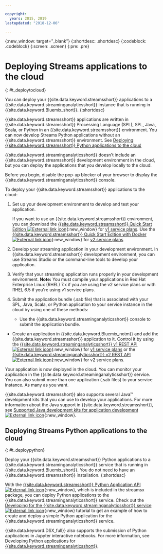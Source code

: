 ```yaml
---

copyright:
  years: 2015, 2019
lastupdated: "2018-12-06"

---
```


<!-- Attribute definitions -->
{:new_window: target="_blank"}
{:shortdesc: .shortdesc}
{:codeblock: .codeblock}
{:screen: .screen}
{:pre: .pre}

# Deploying Streams applications to the cloud
{: #t_deploytocloud}

You can deploy your {{site.data.keyword.streamsshort}} applications to a {{site.data.keyword.streaminganalyticsshort}} instance that is running in {{site.data.keyword.Bluemix_short}}.
{:shortdesc}

{{site.data.keyword.streamsshort}} applications are written in {{site.data.keyword.streamsshort}} Processing Language (SPL), SPL, Java, Scala, or Python in an {{site.data.keyword.streamsshort}} environment. You can now develop Streams Python applications without an {{site.data.keyword.streamsshort}} environment. See [Deploying {{site.data.keyword.streamsshort}} Python applications to the cloud](/docs/services/StreamingAnalytics/t_deploytocloud.html#t_deploypython)


{{site.data.keyword.streaminganalyticsshort}} doesn't include an {{site.data.keyword.streamsshort}} development environment in the cloud, but you can deploy the applications that you develop locally to the cloud.

Before you begin, disable the pop-up blocker of your browser to display the {{site.data.keyword.streaminganalyticsshort}} console.

To deploy your {{site.data.keyword.streamsshort}} applications to the cloud:

1. Set up your development environment to develop and test your application.

	If you want to use an {{site.data.keyword.streamsshort}} environment, you can download the [{{site.data.keyword.streamsshort}} Quick Start Edition ![External link icon](../../icons/launch-glyph.svg "External link icon")](http://ibmstreams.github.io/streamsx.documentation/docs/4.3/qse-intro/){:new_window} for [v1 service plans](/docs/services/StreamingAnalytics/service_plans.html). Use the [{{site.data.keyword.streamsshort}} Quick Start Edition with Docker ![External link icon](../../icons/launch-glyph.svg "External link icon")](https://www.ibm.com/marketing/iwm/iwm/web/preLogin.do?source=swg-ibmistvi){:new_window} for [v2 service plans](/docs/services/StreamingAnalytics/service_plans.html).

2. Develop your streaming application in your development environment. In {{site.data.keyword.streamsshort}} development environment, you can use Streams Studio or the command-line tools to develop your application.

3. Verify that your streaming application runs properly in your development environment.
**Note:** You must compile your applications in Red Hat Enterprise Linux (RHEL) 7.x if you are using the v2 service plans or with RHEL 6.5 if you're using v1 service plans.

4. Submit the application bundle (.sab file) that is associated with your SPL, Java, Scala, or Python application to your service instance in the cloud by using one of these methods:
	* Use the {{site.data.keyword.streaminganalyticsshort}} console to submit the application bundle.

  * Create an application in {{site.data.keyword.Bluemix_notm}} and add the {{site.data.keyword.streamsshort}} application to it. Control it by using the [{{site.data.keyword.streaminganalyticsshort}} v1 REST API ![External link icon](../../icons/launch-glyph.svg "External link icon")](https://{DomainName}/apidocs/streaming-analytics-v1){:new_window} for [v1 service plans](/docs/services/StreamingAnalytics/service_plans.html) or the [{{site.data.keyword.streaminganalyticsshort}} v2 REST API ![External link icon](../../icons/launch-glyph.svg "External link icon")](https://{DomainName}/apidocs/streaming-analytics-v2){:new_window} for v2 service plans.

Your application is now deployed in the cloud. You can monitor your application in the {{site.data.keyword.streaminganalyticsshort}} service. You can also submit more than one application (.sab files) to your service instance. As many as you want.

{{site.data.keyword.streamsshort}} also supports several Java™ development kits that you can use to develop your applications. For more information about the Java support in {{site.data.keyword.streamsshort}}, see [Supported Java development kits for application development ![External link icon](../../icons/launch-glyph.svg "External link icon")](https://www.ibm.com/support/knowledgecenter/en/SSCRJU_4.3.0/com.ibm.streams.install.doc/doc/ibminfospherestreams-install-prerequisites-java-supported-sdks.html){:new_window}.

## Deploying Streams Python applications to the cloud
{: #t_deploypython}

Deploy your {{site.data.keyword.streamsshort}} Python applications to a {{site.data.keyword.streaminganalyticsshort}} service that is running in {{site.data.keyword.Bluemix_short}}. You do not need to have an {{site.data.keyword.streamsshort}} installation.
{:shortdesc}

With the [{{site.data.keyword.streamsshort}} Python Application API ![External link icon](../../icons/launch-glyph.svg "External link icon")](http://ibmstreams.github.io/streamsx.documentation/docs/python/python-appapi-devguide/#50-api-features){:new_window}, which is included in the streamsx package, you can deploy Python applications to the {{site.data.keyword.streaminganalyticsshort}} service. Check out the [Developing for the {{site.data.keyword.streaminganalyticsshort}} service ![External link icon](../../icons/launch-glyph.svg "External link icon")](http://ibmstreams.github.io/streamsx.documentation/docs/python/1.6/python-appapi-devguide-2a/index.html){:new_window} tutorial to get an example of how to create and deploy a simple Python application for the {{site.data.keyword.streaminganalyticsshort}} service.

{{site.data.keyword.DSX_full}} also supports the submission of Python applications in Jupyter interactive notebooks. For more information, see [Developing Python applications for {{site.data.keyword.streaminganalyticsshort}}](/docs/services/StreamingAnalytics/t_develop_apps_python.html).
